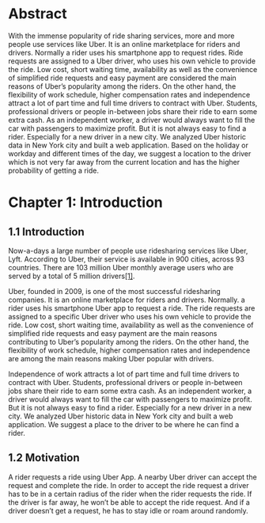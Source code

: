 # Abstract

With the immense popularity of ride sharing services, more and more people use services like Uber. It is an online marketplace for riders and drivers. Normally a rider uses his smartphone app to request rides. Ride requests are assigned to a Uber driver, who uses his own vehicle to provide the ride. Low cost, short waiting time, availability as well as the convenience of simplified ride requests and easy payment are considered the main reasons of Uber’s popularity among the riders. On the other hand, the flexibility of work schedule, higher compensation rates and independence attract a lot of part time and full time drivers to contract with Uber. Students, professional drivers or people in-between jobs share their ride to earn some extra cash. As an independent worker, a driver would always want to fill the car with passengers to maximize profit. But it is not always easy to find a rider. Especially for a new driver in a new city. We analyzed Uber historic data in New York city and built a web application. Based on the holiday or workday and different times of the day, we suggest a location to the driver which is not very far away from the current location and has the higher probability of getting a ride. 

# Chapter 1: Introduction
## 1.1 Introduction
Now-a-days a large number of people use ridesharing services like Uber, Lyft. According to Uber, their service is available in 900 cities, across 93 countries. There are 103 million Uber monthly average users who are served by a total of 5 million drivers[[1]](https://s23.q4cdn.com/407969754/files/doc_financials/2019/sr/InvestorPresentation_2020_Feb13.pdf).

Uber, founded in 2009, is one of the most successful ridesharing companies. It is an online marketplace for riders and drivers. Normally. a rider uses his smartphone Uber app to request a ride. The ride requests are assigned to a specific Uber driver who uses his own vehicle to provide the ride. Low cost, short waiting time, availability as well as the convenience of simplified ride requests and easy payment are the main reasons contributing to Uber’s popularity among the riders. On the other hand, the flexibility of work schedule, higher compensation rates and independence are among the main reasons making Uber popular with drivers.

Independence of work attracts a lot of part time and full time drivers to contract with Uber. Students, professional drivers or people in-between jobs share their ride to earn some extra cash. As an independent worker, a driver would always want to fill the car with passengers to maximize profit.  But it is not always easy to find a rider. Especially for a new driver in a new city. We analyzed Uber historic data in New York city and built a web application. We suggest a place to the driver to be where he can find a rider.

## 1.2 Motivation
A rider requests a ride using Uber App. A nearby Uber driver can accept the request and complete the ride. In order to accept the ride request a driver has to be in a certain radius of the rider when the rider requests the ride. If the driver is far away, he won’t be able to accept the ride request. And if a driver doesn’t get a request, he has to stay idle or roam around randomly. 



